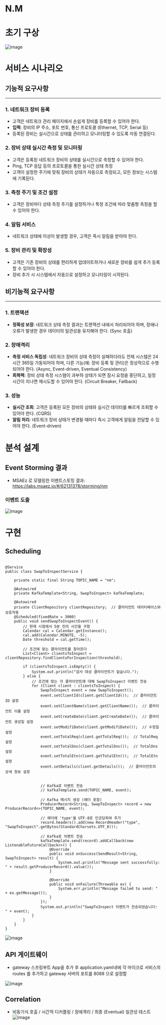 # N.M

# 초기 구상
![image](https://github.com/user-attachments/assets/e7210a6c-74b8-4f68-8168-4cc026ce7162)




# 서비스 시나리오

## 기능적 요구사항

---

### 1. 네트워크 장비 등록
- 고객은 네트워크 관리 페이지에서 손쉽게 장비를 등록할 수 있어야 한다.
- **입력**: 장비의 IP 주소, 포트 번호, 통신 프로토콜 (Ethernet, TCP, Serial 등)
- 등록된 장비는 실시간으로 상태를 관리하고 모니터링할 수 있도록 자동 연결된다.

### 2. 장비 상태 실시간 측정 및 모니터링
- 고객은 등록된 네트워크 장비의 상태를 실시간으로 측정할 수 있어야 한다.
- Ping, TCP 응답 등의 프로토콜을 통한 실시간 상태 측정
- 고객이 설정한 주기에 맞춰 장비의 상태가 자동으로 측정되고, 모든 정보는 시스템에 기록된다.

### 3. 측정 주기 및 조건 설정
- 고객은 장비마다 상태 측정 주기를 설정하거나 특정 조건에 따라 맞춤형 측정을 할 수 있어야 한다.

### 4. 알림 서비스
- 네트워크 상태에 이상이 발생할 경우, 고객은 즉시 알림을 받아야 한다.

### 5. 장비 관리 및 확장성
- 고객은 기존 장비의 상태를 편리하게 업데이트하거나 새로운 장비를 쉽게 추가 등록할 수 있어야 한다.
- 장비 추가 시 시스템에서 자동으로 설정하고 모니터링이 시작된다.


## 비기능적 요구사항

---

### 1. 트랜잭션
- **정확성 보장**: 네트워크 상태 측정 결과는 트랜잭션 내에서 처리되어야 하며, 장애나 오류가 발생한 경우 데이터의 일관성을 유지해야 한다. (Sync 호출)
  
### 2. 장애격리
- **측정 서비스 독립성**: 네트워크 장비의 상태 측정이 실패하더라도 전체 시스템은 24시간 365일 가동되어야 하며, 다른 기능(예: 장비 등록 및 관리)은 정상적으로 수행되어야 한다. (Async, Event-driven, Eventual Consistency)
- **회복력**: 장비 상태 측정 시스템이 과부하 상태가 되면 잠시 요청을 중단하고, 일정 시간이 지나면 재시도할 수 있어야 한다. (Circuit Breaker, Fallback)

### 3. 성능
- **실시간 조회**: 고객은 등록된 모든 장비의 상태와 실시간 데이터를 빠르게 조회할 수 있어야 한다. (CQRS)
- **알림 처리**: 네트워크 장비 상태가 변경될 때마다 즉시 고객에게 알림을 전달할 수 있어야 한다. (Event-driven)

# 분석 설계
## Event Storming 결과
* MSAEz 로 모델링한 이벤트스토밍 결과:  https://labs.msaez.io/#/62131378/storming/nm

### 이벤트 도출
![image](https://github.com/user-attachments/assets/625274c9-95cf-4417-8d3b-9e35b70639d9)

# 구현

## Scheduling
```

@Service
public class SwapToInspectService {

    private static final String TOPIC_NAME = "nm";

    @Autowired
    private KafkaTemplate<String, SwapToInspect> kafkaTemplate;

    @Autowired
    private ClientRepository clientRepository;  // 클라이언트 데이터베이스와 상호작용
    @Scheduled(fixedRate = 3000)
    public void sendSwapToInspectEvent() {
        // 현재 시점에서 5분 전의 시간을 구함
        Calendar cal = Calendar.getInstance();
        cal.add(Calendar.MINUTE, -5);
        Date threshold = cal.getTime();

        // 조건에 맞는 클라이언트를 찾아온다
        List<Client> clientsToInspect = clientRepository.findClientsForInspection(threshold);

        if (clientsToInspect.isEmpty()) {
            System.out.println("검사 대상 클라이언트가 없습니다.");
        } else {
            // 조건에 맞는 각 클라이언트에 대해 SwapToInspect 이벤트 전송
            for (Client client : clientsToInspect) {
                SwapToInspect event = new SwapToInspect();
                event.setClientId(client.getClientId());  // 클라이언트 ID 설정
                event.setClientName(client.getClientName());  // 클라이언트 이름 설정
                event.setCreateDate(client.getCreateDate());  // 클라이언트 생성일 설정
                event.setModifiDate(client.getModifiDate());  // 수정일 설정
                event.setTotalReq(client.getTotalReq());  // TotalReq 설정
                event.setTotalDns(client.getTotalDns());  // TotalDns 설정
                event.setTotalEtn(client.getTotalEtn());  // TotalEtn 설정
                event.setDetails(client.getDetails());  // 클라이언트의 상세 정보 설정
    

                // Kafka로 이벤트 전송
                // kafkaTemplate.send(TOPIC_NAME, event);

                // Kafka 메시지 생성 (헤더 포함)
                ProducerRecord<String, SwapToInspect> record = new ProducerRecord<>(TOPIC_NAME, event);

                // 헤더에 'type'을 UTF-8로 인코딩하여 추가
                record.headers().add(new RecordHeader("type", "SwapToInspect".getBytes(StandardCharsets.UTF_8)));

                // Kafka로 이벤트 전송
                kafkaTemplate.send(record).addCallback(new ListenableFutureCallback<>() {
                    @Override
                    public void onSuccess(SendResult<String, SwapToInspect> result) {
                        System.out.println("Message sent successfully: " + result.getProducerRecord().value());
                    }

                    @Override
                    public void onFailure(Throwable ex) {
                        System.err.println("Message failed to send: " + ex.getMessage());
                    }
                });
                System.out.println("SwapToInspect 이벤트가 전송되었습니다: " + event);
            }
        }
    }
}

```
![image](https://github.com/user-attachments/assets/c425aa1f-a05a-4f8e-860b-5295c5a7475b)


## API 게이트웨이
- gateway 스프링부트 App을 추가 후 application.yaml내에 각 마이크로 서비스의 routes 를 추가하고 gateway 서버의 포트를 8088 으로 설정함

![image](https://github.com/user-attachments/assets/6e85b168-eb84-4fba-bf9a-a2268c82da4b)

## Correlation
- 비동기식 호출 / 시간적 디커플링 / 장애격리 / 최종 (Eventual) 일관성 테스트
![image](https://github.com/user-attachments/assets/39078a21-2cbd-4061-9049-18b822f73818)
